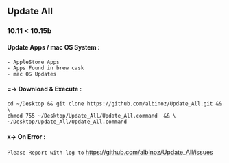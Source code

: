 
## Update All
### 10.11 < 10.15b
#### Update Apps / mac OS System :
```
- AppleStore Apps
- Apps Found in brew cask
- mac OS Updates
```

#### =-> Download & Execute :
```
cd ~/Desktop && git clone https://github.com/albinoz/Update_All.git && \
chmod 755 ~/Desktop/Update_All/Update_All.command  && \
~/Desktop/Update_All/Update_All.command
```

#### x-> On Error :
`Please Report with log to`
https://github.com/albinoz/Update_All/issues
